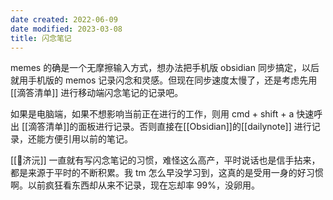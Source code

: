 ```yaml
---
date created: 2022-06-09
date modified: 2023-03-08
title: 闪念笔记
---
```


memes 的确是一个无摩擦输入方式，想办法把手机版 obsidian 同步搞定，以后就用手机版的 memos 记录闪念和灵感。但现在同步速度太慢了，还是考虑先用 [[滴答清单]] 进行移动端闪念笔记的记录吧。

如果是电脑端，如果不想影响当前正在进行的工作，则用 cmd + shift + a 快速呼出 [[滴答清单]]的面板进行记录。否则直接在[[Obsidian]]的[[dailynote]] 进行记录，还能方便引用以前的笔记。

[[🧑济沅]] 一直就有写闪念笔记的习惯，难怪这么高产，平时说话也是信手拈来，都是来源于平时的不断积累。我 tm 怎么早没学习到，这真的是受用一身的好习惯啊。以前疯狂看东西却从来不记录，现在忘却率 99%，没卵用。
